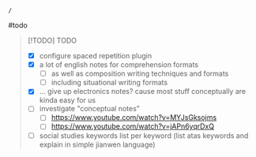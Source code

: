 ```ActivityHistory
/
```

#todo 
> [!TODO] TODO
> - [x] configure spaced repetition plugin
> - [x] a lot of english notes for comprehension formats
> 	- [ ] as well as composition writing techniques and formats
> 	- [ ] including situational writing formats
> - [x] ... give up electronics notes? cause most stuff conceptually are kinda easy for us
> - [ ] investigate "conceptual notes"
> 	- [ ] https://www.youtube.com/watch?v=MYJsGksojms
> 	- [ ]  https://www.youtube.com/watch?v=jAPn6yqrDxQ
> - [ ] social studies keywords list per keyword (list atas keywords and explain in simple jianwen language)
